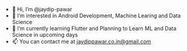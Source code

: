 - 👋 Hi, I’m @jaydip-pawar
- 👀 I’m interested in Android Development, Machine Learing and Data Science
- 🌱 I’m currently learning Flutter and Planning to Learn ML and Data Science in upcoming days
- 📫 You can contact me at jaydippawar.co.in@gmail.com

<!---
jaydip-pawar/jaydip-pawar is a ✨ special ✨ repository because its `README.md` (this file) appears on your GitHub profile.
You can click the Preview link to take a look at your changes.
--->

